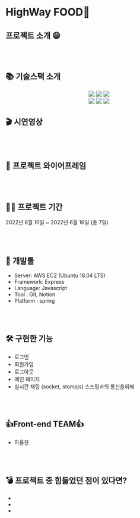 # HighWay FOOD🥘

## 프로젝트 소개 😁

<br/>
<br/>

## 📚 기술스택 소개

<div align=center>

<p align="center">

<img src="https://img.shields.io/badge/javascript-F7DF1E?style=for-the-badge&logo=javascript&logoColor=black"> 
<img src="https://img.shields.io/badge/React-47A248?style=for-the-badge&logo=React&logoColor=blue"> 
<img src="https://img.shields.io/badge/Redux-000000?style=for-the-badge&logo=Redux&logoColor=white">

  <br>



<img src="https://img.shields.io/badge/amazonaws-232F3E?style=for-the-badge&logo=amazonaws&logoColor=white">
<img src="https://img.shields.io/badge/github-181717?style=for-the-badge&logo=github&logoColor=white">
<img src="https://img.shields.io/badge/git-F05032?style=for-the-badge&logo=git&logoColor=white">

  <br>
</div>

  
## 🎬 시연영상


<br/>
<br/>

## 🎨 프로젝트 와이어프레임

<br/>
<br/>

## 👨‍💻 프로젝트 기간


2022년 6월 10일 ~ 2022년 6월 16일 (총 7일)


<br/>
<br/>

## 🔨 개발툴

-   Server: AWS EC2 (Ubuntu 18.04 LTS)
-   Framework: Express 
-   Language: Javascript
-   Tool : Git, Notion
-   Platform : spring

<br/>
<br/>
  
## 🛠 구현한 기능 
- 로그인 
- 회원가입
- 로그아웃
- 메인 페이지
- 실시간 채팅 (socket, stompjs) 스프링과의 통신을위해

 


<br/>
<br/>

## 👍Front-end TEAM👍 

- 하율찬


<br/>
<br/>

## 💣 프로젝트 중 힘들었던 점이 있다면?

-   
-   
-
